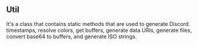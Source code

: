 <a name="module_Util"></a>

## Util
It's a class that contains static methods that are used to generate Discord timestamps, resolve
colors, get buffers, generate data URIs, generate files, convert base64 to buffers, and generate ISO
strings.

